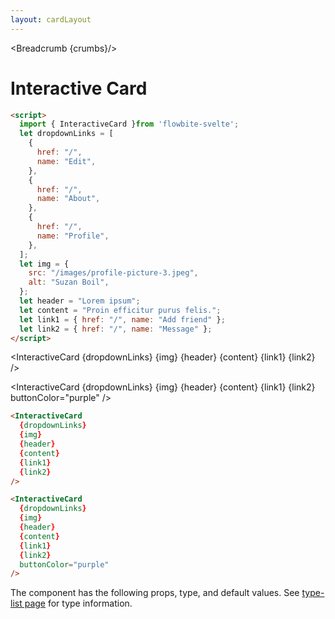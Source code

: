 ```yaml
---
layout: cardLayout
---
```


<script>
  import Htwo from '../utils/Htwo.svelte'
  import ExampleDiv from '../utils/ExampleDiv.svelte'
  import { InteractiveCard, Table, TableDefaultRow, Breadcrumb } from '$lib/index';
  import componentProps from '../props/InteractiveCard.json'
  // Props table
  let items = componentProps.props
	let propHeader = ['Name', 'Type', 'Default']
	
	let divClass='w-full relative overflow-x-auto shadow-md sm:rounded-lg py-4'
let theadClass ='text-xs text-gray-700 uppercase bg-gray-50 dark:bg-gray-700 dark:text-white'

  let dropdownLinks = [
    {
      href: "/",
      name: "Edit",
    },
    {
      href: "/",
      name: "About",
    },
    {
      href: "/",
      name: "Profile",
    },
  ];
  let img = {
    src: "/images/profile-picture-3.jpeg",
    alt: "Suzan Boil",
  };
  let header = "Lorem ipsum";
  let content = "Proin efficitur purus felis.";
  let link1 = { href: "/", name: "Add friend" };
  let link2 = { href: "/", name: "Message" };

  let crumbs = [
    {
      label:'Home',
      href:'/'
    },
    {
      label:'Cards',
      href:'/cards/'
    },
    {
      label:'Interactive card',
      href:'/cards/interactive'
    },
  ]
</script>

<Breadcrumb {crumbs}/>


<h1 class="text-3xl w-full dark:text-white py-8">Interactive Card</h1>

<Htwo label="Set up" />

```html
<script>
  import { InteractiveCard }from 'flowbite-svelte';
  let dropdownLinks = [
    {
      href: "/",
      name: "Edit",
    },
    {
      href: "/",
      name: "About",
    },
    {
      href: "/",
      name: "Profile",
    },
  ];
  let img = {
    src: "/images/profile-picture-3.jpeg",
    alt: "Suzan Boil",
  };
  let header = "Lorem ipsum";
  let content = "Proin efficitur purus felis.";
  let link1 = { href: "/", name: "Add friend" };
  let link2 = { href: "/", name: "Message" };
</script>
```

<Htwo label="Examples" />

<ExampleDiv>
  
<InteractiveCard {dropdownLinks} {img} {header} {content} {link1} {link2} />

<InteractiveCard
  {dropdownLinks}
  {img}
  {header}
  {content}
  {link1}
  {link2}
  buttonColor="purple"
/>
</ExampleDiv>

```html
<InteractiveCard 
  {dropdownLinks}
  {img} 
  {header} 
  {content} 
  {link1} 
  {link2} 
/>

<InteractiveCard
  {dropdownLinks}
  {img}
  {header}
  {content}
  {link1}
  {link2}
  buttonColor="purple"
/>
```

<Htwo label="Props" />

<p>The component has the following props, type, and default values. See <a href="/type-list">type-list page</a> for type information.</p>


<Table header={propHeader} {divClass} {theadClass}>
  <TableDefaultRow {items} rowState='hover' />
</Table>